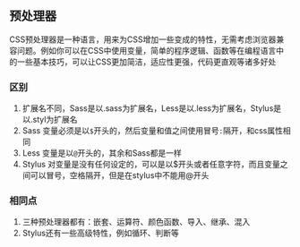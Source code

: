 ## 预处理器

CSS预处理器是一种语言，用来为CSS增加一些变成的特性，无需考虑浏览器兼容问题。例如你可以在CSS中使用变量，简单的程序逻辑、函数等在编程语言中的一些基本技巧，可以让CSS更加简洁，适应性更强，代码更直观等诸多好处

### 区别

1. 扩展名不同，Sass是以.sass为扩展名，Less是以.less为扩展名，Stylus是以.styl为扩展名
1. Sass 变量必须是以`$`开头的，然后变量和值之间使用冒号`:`隔开，和css属性相同
1. Less 变量是以`@`开头的，其余和Sass都是一样
1. Stylus 对变量是没有任何设定的，可以是以$开头或者任意字符，而且变量之间可以冒号，空格隔开，但是在stylus中不能用@开头

### 相同点

1. 三种预处理器都有：嵌套、运算符、颜色函数、导入、继承、混入
2. Stylus还有一些高级特性，例如循环、判断等